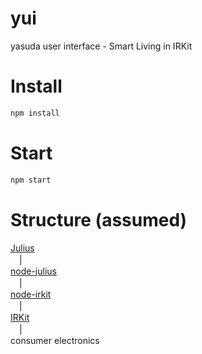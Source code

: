 # yui

yasuda user interface - Smart Living in IRKit


# Install

```sh
npm install
```


# Start

```sh
npm start
```


# Structure (assumed)

[Julius](http://julius.osdn.jp/)  
　|  
[node-julius](https://github.com/hecomi/node-julius)  
　|  
[node-irkit](https://github.com/dameleon/node-irkit)  
　|  
[IRKit](http://getirkit.com/)  
　|  
consumer electronics  
